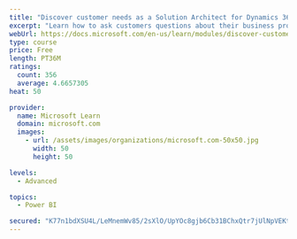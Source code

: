 ```yaml
---
title: "Discover customer needs as a Solution Architect for Dynamics 365 and Power Platform"
excerpt: "Learn how to ask customers questions about their business processes and feature requirements to create a viable solution."
webUrl: https://docs.microsoft.com/en-us/learn/modules/discover-customer-needs/
type: course
price: Free
length: PT36M
ratings:
  count: 356
  average: 4.6657305
heat: 50

provider:
  name: Microsoft Learn
  domain: microsoft.com
  images:
    - url: /assets/images/organizations/microsoft.com-50x50.jpg
      width: 50
      height: 50

levels:
  - Advanced

topics:
  - Power BI

secured: "K77n1bdXSU4L/LeMnemWv85/2sXlO/UpYOc8gjb6Cb31BChxQtr7jUlNpVEKt/gZf9kfKs81UktvwQpPMU2es5z5VVAtxvkqNgc+8hVOvBtihg4fuH3PhMnmEc2swpmlzQwtm/Rd2H0hubtHJjVU86tCh821ToEN3zdJ8fIO/B/x4GvyGl9jMTvbDc0lm6HEdGXJf6SAq/WHJVPglYDsm8Juy6loGT6UlROUejaMsbMejDX1GN3Jelyaw9F40MHtZ0Ye+azsonW5sQp/A8tbX+adDCHRKvLy6/DwNQISc3N3LMuuL3tTWvt+uw4UC4xWLd4qRgHr5GpSqcCkHbK4aMF4+KcV2Rao4wJ842mM0ByBDScwv0+LyiZXrrBD5oHTD9XHZFEsvDOs+ZgJiWYQ/A==;BxNuZMsl6LM4AcTRkmBZkA=="
---
```


